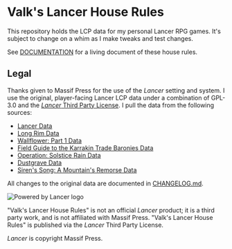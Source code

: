 # Valk's Lancer House Rules

This repository holds the LCP data for my personal Lancer RPG games. It's subject to change on a whim as I make tweaks and test changes.

See [DOCUMENTATION](DOCUMENTATION.md) for a living document of these house rules.

## Legal

Thanks given to Massif Press for the use of the _Lancer_ setting and system. I use the original, player-facing Lancer LCP data under a combination of GPL-3.0 and the [_Lancer_ Third Party License](https://massifpress.com/legal). I pull the data from the following sources:

* [Lancer Data](https://www.npmjs.com/package/@massif/lancer-data)
* [Long Rim Data](https://www.npmjs.com/package/@massif/long-rim-data)
* [Wallflower: Part 1 Data](https://www.npmjs.com/package/@massif/wallflower-data)
* [Field Guide to the Karrakin Trade Baronies Data](https://www.npmjs.com/package/@massif/ktb-data)
* [Operation: Solstice Rain Data](https://www.npmjs.com/package/@massif/osr-data)
* [Dustgrave Data](https://www.npmjs.com/package/@massif/dustgrave-data)
* [Siren's Song: A Mountain's Remorse Data](https://www.npmjs.com/package/@massif/ssmr-data)

All changes to the original data are documented in [CHANGELOG.md](https://github.com/msprijatelj/valk-lancer-houserules/blob/main/CHANGELOG.md).

![Powered by Lancer logo](https://massifpress.com/_next/image?url=%2Fimages%2Flegal%2Fpowered_by_Lancer-02.svg&w=640&q=75 "Powered by Lancer")

"Valk's Lancer House Rules" is not an official _Lancer_ product; it is a third party work, and is not affiliated with Massif Press. "Valk's Lancer House Rules" is published via the _Lancer_ Third Party License.

_Lancer_ is copyright Massif Press.

